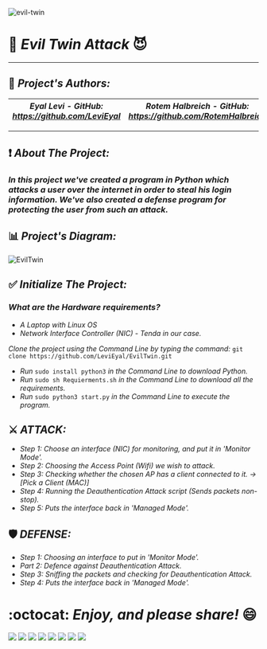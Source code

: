 ![evil-twin](https://user-images.githubusercontent.com/66558110/168109529-d1afbe18-5563-4a45-954e-9c43d06e2723.jpg)
# 👼 *Evil Twin Attack* 😈
--------------------------------------------------------------------------------------------------------------------------------------------------------------------
## :pencil: *Project's Authors:*
 *Eyal Levi   -  GitHub: https://github.com/LeviEyal* | *Rotem Halbreich  -  GitHub: https://github.com/RotemHalbreich* | *Moshe Crespin  -  GitHub: https://github.com/mosheCrespin*
------------------------------------------------------|------------------------------------------------------|------------------------------------------------------
--------------------------------------------------------------------------------------------------------------------------------------------------------------------

## ❗ *About The Project:*
### *In this project we've created a program in Python which attacks a user over the internet in order to steal his login information. We've also created a defense program for protecting the user from such an attack.*


## :bar_chart: *Project's Diagram:*
![EvilTwin](https://user-images.githubusercontent.com/66558110/168108301-7f8a238e-a617-48b8-9b9e-166647628f34.png)


## :white_check_mark: *Initialize The Project:*
### *What are the Hardware requirements?*
* *A Laptop with Linux OS*
* *Network Interface Controller (NIC) - Tenda in our case.*

*Clone the project using the Command Line by typing the command:*
`git clone https://github.com/LeviEyal/EvilTwin.git`
* *Run* `sudo install python3` *in the Command Line to download Python.*
* *Run* `sudo sh Requierments.sh` *in the Command Line to download all the requirements.*
* *Run* `sudo python3 start.py` *in the Command Line to execute the program.*

## ⚔️ *__ATTACK:__*
* *Step 1: Choose an interface (NIC) for monitoring, and put it in 'Monitor Mode'.*
* *Step 2: Choosing the Access Point (Wifi) we wish to attack.*
* *Step 3: Checking whether the chosen AP has a client connected to it. -> [Pick a Client (MAC)]*
* *Step 4: Running the Deauthentication Attack script (Sends packets non-stop).*
* *Step 5: Puts the interface back in 'Managed Mode'.*

## 🛡️ *__DEFENSE:__*  
* *Step 1:  Choosing an interface to put in 'Monitor Mode'.*
* *Part 2: Defence against Deauthentication Attack.*
* *Step 3: Sniffing the packets and checking for Deauthentication Attack.*
* *Step 4: Puts the interface back in 'Managed Mode'.*

# :octocat: *Enjoy, and please share!* :smile:
![](screenshots/1.png)
![](screenshots/2.png)
![](screenshots/3.png)
![](screenshots/4.png)
![](screenshots/5.png)
![](screenshots/6.png)
![](screenshots/7.png)
![](screenshots/8.png)


